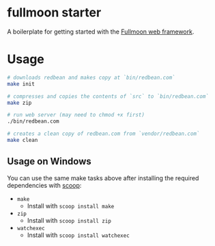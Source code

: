 # fullmoon starter

A boilerplate for getting started with the [Fullmoon web framework](https://github.com/pkulchenko/fullmoon).

# Usage

```bash
# downloads redbean and makes copy at `bin/redbean.com`
make init

# compresses and copies the contents of `src` to `bin/redbean.com`
make zip

# run web server (may need to chmod +x first)
./bin/redbean.com

# creates a clean copy of redbean.com from `vendor/redbean.com`
make clean
```

## Usage on Windows

You can use the same make tasks above after installing the required dependencies with [scoop](https://scoop.sh/):

* `make`
    * Install with `scoop install make`
* `zip`
    * Install with `scoop install zip`
* `watchexec`
    * Install with `scoop install watchexec`